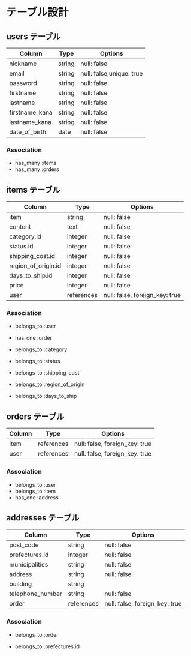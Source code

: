 # テーブル設計

## users テーブル

| Column             | Type    | Options                  |
| ------------------ | ------  | ------------------------ |
| nickname           | string  | null: false              | #ニックネーム
| email              | string  | null: false,unique: true | #メールアドレス
| password           | string  | null: false              | #パスワード
| firstname          | string  | null: false              | #名前（全角）名字
| lastname           | string  | null: false              | #名前(全角)名前
| firstname_kana     | string  | null: false              | #名前カナ（全角）名字
| lastname_kana      | string  | null: false              | #名前カナ(全角)名前
| date_of_birth      | date    | null: false              | #生年月日


### Association

- has_many :items
- has_many :orders


## items テーブル

| Column             | Type       | Options                        |
| -----------        | ---------- | ------------------------------ |
| item               | string     | null: false                    | #商品名
| content            | text       | null: false                    | #商品の詳細
| category.id        | integer    | null: false                    | #カテゴリー
| status.id          | integer    | null: false                    | #商品の状態
| shipping_cost.id   | integer    | null: false                    | #配送料の負担
| region_of_origin.id| integer    | null: false                    | #発送元の地域
| days_to_ship.id    | integer    | null: false                    | #発送までの日数
| price              | integer    | null: false                    | #価格
| user               | references | null: false, foreign_key: true | #ユーザid

### Association

- belongs_to :user
- has_one :order

- belongs_to :category
- belongs_to :status
- belongs_to :shipping_cost
- belongs_to :region_of_origin
- belongs_to :days_to_ship


## orders テーブル

| Column    | Type       | Options                        |
| --------- | ---------- | ------------------------------ |
| item      | references | null: false, foreign_key: true | #アイテムid
| user      | references | null: false, foreign_key: true | #ユーザid

### Association

- belongs_to :user
- belongs_to :item
- has_one :address


## addresses テーブル

| Column             | Type       | Options                        |
| ------------------ | ---------- | ------------------------------ |
| post_code          | string     | null: false                    | #郵便番号
| prefectures.id     | integer    | null: false                    | #都道府県
| municipalities     | string     | null: false                    | #市区町村
| address            | string     | null: false                    | #番地
| building           | string     |                                | #建物名
| telephone_number   | string     | null: false                    | #電話番号
| order              | references | null: false, foreign_key: true | #オーダーid

### Association

- belongs_to :order

- belongs_to :prefectures.id